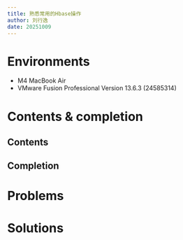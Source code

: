 ```yaml
---
title: 熟悉常用的Hbase操作
author: 刘行逸
date: 20251009
---
```


# Environments
- M4 MacBook Air
- VMware Fusion Professional Version 13.6.3 (24585314)

# Contents & completion
## Contents

## Completion
  
# Problems

# Solutions
